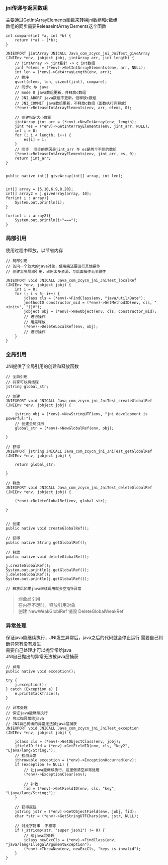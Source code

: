 ### jni传递与返回数组

主要通过GetIntArrayElements函数来转换jni数组和c数组   
数组的同步需要ReleaseIntArrayElements这个函数    

    int compare(int *a, int *b) {
        return (*a) - (*b);
    }

    JNIEXPORT jintArray JNICALL Java_com_zcycn_jni_JniTest_giveArray
    (JNIEnv *env, jobject jobj, jintArray arr, jint length) {
        // jintArray -> jint指针 -> c int数组
        jint *elems = (*env)->GetIntArrayElements(env, arr, NULL);
        int len = (*env)->GetArrayLength(env, arr);
        // 排序
        qsort(elems, len, sizeof(jint), compare);
        // 同步c 与 java
        // mode 0 java数组更新，并释放c数组
        // JNI_ABORT java数组不更新，但释放c数组
        // JNI_COMMIT java数组更新，不释放c数组（函数执行完释放）
        (*env)->ReleaseIntArrayElements(env, arr, elems, 0);

        // 创建指定大小数组
        jintArray jint_arr = (*env)->NewIntArray(env, length);
        jint *es = (*env)->GetIntArrayElements(env, jint_arr, NULL);
        int i = 0;
        for (; i < length; i++) {
            es[i] = i;
        }
        // 同步  同步的原因是jint_arr 与 es是两个不同的数组
        (*env)->ReleaseIntArrayElements(env, jint_arr, es, 0);
        return jint_arr;
    }    


    public native int[] giveArray(int[] array, int len);


    int[] array = {5,10,6,9,8,20};
    int[] array2 = j.giveArray(array, 10);
    for(int i : array){
        System.out.println(i);
    }
    
    for(int i : array2){
        System.out.println(i+"===");
    }


### 局部引用

使用过程中释放，以节省内存

    // 局部引用
    // 访问一个较大的java对象，使用完还要进行其他操作
    // 创建太多局部引用，占用太多资源，与后面操作无关联性

    JNIEXPORT void JNICALL Java_com_zcycn_jni_JniTest_localRef
    (JNIEnv *env, jobject jobj) {
        int i = 0;
        for (; i < 5; i++) {
            jclass cls = (*env)->FindClass(env, "java/util/Date");
            jmethodID constructor_mid = (*env)->GetMethodID(env, cls, "<init>", "()V");
            jobject obj = (*env)->NewObject(env, cls, constructor_mid);
            // 进行操作
            // 用完释放
            (*env)->DeleteLocalRef(env, obj);
            // 进行操作
        }
    }    


### 全局引用

JNI提供了全局引用的创建和释放函数

    // 全局引用
    // 共享可以跨线程
    jstring global_str;

    // 创建
    JNIEXPORT void JNICALL Java_com_zcycn_jni_JniTest_createGlobalRef
    (JNIEnv *env, jobject jobj) {

        jstring obj = (*env)->NewStringUTF(env, "jni development is powerful!");
        // 创建全局引用
        global_str = (*env)->NewGlobalRef(env, obj);

    }

    // 获得
    JNIEXPORT jstring JNICALL Java_com_zcycn_jni_JniTest_getGlobalRef
    (JNIEnv *env, jobject jobj) {

        return global_str;

    }

    // 释放
    JNIEXPORT void JNICALL Java_com_zcycn_jni_JniTest_deleteGlobalRef
    (JNIEnv *env, jobject jobj) {

        (*env)->DeleteGlobalRef(env, global_str);

    }


    // 创建
	public native void createGlobalRef();
	
	// 获得
	public native String getGlobalRef();
	
	// 释放
	public native void deleteGlobalRef();

    j.createGlobalRef();
    System.out.println(j.getGlobalRef());
    j.deleteGlobalRef();
    System.out.println(j.getGlobalRef());

    // 释放后如果java继续调用就会空指针异常

> 弱全局引用         
> 在内存不足时，释放引用对象     
> 创建 NewWeakGloblRef 销毁 DeleteGlobalWeakRef     

### 异常处理

保证java能继续执行，JNI发生异常后，java之后的代码就会停止运行
需要自己判断异常有没有发生       
需要自己处理才可以抛异常给java   
JNI自己抛出的异常无法被java层捕获        

    // 异常
	public native void exception();

    try {
        j.exception();
    } catch (Exception e) {
        e.printStackTrace();
    }

    // 异常处理
    // 保证java能继续执行
    // 可以抛异常给java
    // JNI自己抛出的异常无法被java层捕获
    JNIEXPORT void JNICALL Java_com_zcycn_jni_JniTest_exception
    (JNIEnv *env, jobject jobj) {

        jclass cls = (*env)->GetObjectClass(env, jobj);
        jfieldID fid = (*env)->GetFieldID(env, cls, "key2", "Ljava/lang/String;");
        // 检测异常
        jthrowable exception = (*env)->ExceptionOccurred(env);
        if (exception != NULL) {
            // 让java能继续执行，这里做清空异常处理
            (*env)->ExceptionClear(env);

            // 补救
            fid = (*env)->GetFieldID(env, cls, "key", "Ljava/lang/String;");
        }

        // 获得属性
        jstring jstr = (*env)->GetObjectField(env, jobj, fid);
        char *str = (*env)->GetStringUTFChars(env, jstr, NULL);

        // 对比字符串  不相等
        if (_stricmp(str, "super json1") != 0) {
            // 给java层处理
            jclass newExcCls = (*env)->FindClass(env, "java/lang/IllegalArgumentException");
            (*env)->ThrowNew(env, newExcCls, "keys is invalid");
        }
    }
